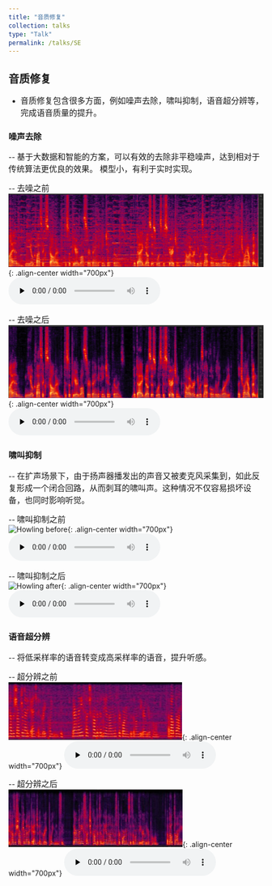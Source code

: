 ```yaml
---
title: "音质修复"
collection: talks
type: "Talk"
permalink: /talks/SE
---
```


## 音质修复 
- <font size=3> 音质修复包含很多方面，例如噪声去除，啸叫抑制，语音超分辨等，完成语音质量的提升。</font>  



###  噪声去除
-- <font size=3> 基于大数据和智能的方案，可以有效的去除非平稳噪声，达到相对于传统算法更优良的效果。 模型小，有利于实时实现。</font>  
  
-- <font size=3> 去噪之前</font>  
![SE before](/images/nesebefore.png){: .align-center width="700px"}
​<audio id="audio" controls="" preload="none">
      <source id="wav" src="../files/nesebefore.wav">{: .align-center}
 

-- <font size=3> 去噪之后</font>  
![SE after](/images/neseafter.png){: .align-center width="700px"}
​<audio id="audio" controls="" preload="none">
      <source id="wav" src="../files/neseafter.wav">{: .align-center}

###  啸叫抑制

-- <font size=3> 在扩声场景下，由于扬声器播发出的声音又被麦克风采集到，如此反复形成一个闭合回路，从而刺耳的啸叫声。这种情况不仅容易损坏设备，也同时影响听觉。</font>  

-- <font size=3> 啸叫抑制之前</font>  
![Howling before](/images/howlbefore.png){: .align-center width="700px"}
​<audio id="audio" controls="" preload="none">
      <source id="wav" src="../files/howl-noisy.wav">{: .align-center}
 

-- <font size=3> 啸叫抑制之后</font>  
![Howling after](/images/howlafter.png){: .align-center width="700px"}
​<audio id="audio" controls="" preload="none">
      <source id="wav" src="../files/howl-enhance.wav">{: .align-center}

 
###  语音超分辨

-- <font size=3> 将低采样率的语音转变成高采样率的语音，提升听感。</font>  

-- <font size=3> 超分辨之前</font>  
![super before](/images/superbefore.jpg){: .align-center width="700px"}
​<audio id="audio" controls="" preload="none">
      <source id="wav" src="../files/superbefore.wav">{: .align-center}
 

-- <font size=3> 超分辨之后</font>  
![super after](/images/superafter.jpg){: .align-center width="700px"}
​<audio id="audio" controls="" preload="none">
      <source id="wav" src="../files/superafter.wav">{: .align-center}
